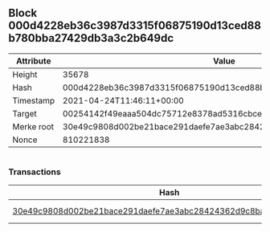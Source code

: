 ## Block 000d4228eb36c3987d3315f06875190d13ced88b780bba27429db3a3c2b649dc

Attribute | Value
--- | ---
Height | 35678
Hash | 000d4228eb36c3987d3315f06875190d13ced88b780bba27429db3a3c2b649dc
Timestamp | 2021-04-24T11:46:11+00:00
Target | 00254142f49eaaa504dc75712e8378ad5316cbcead634704b3734b6271167cc4
Merke root | 30e49c9808d002be21bace291daefe7ae3abc28424362d9c8bad19bb849ff26a
Nonce | 810221838

```

```

### Transactions

Hash | Amount
--- | ---
[30e49c9808d002be21bace291daefe7ae3abc28424362d9c8bad19bb849ff26a](30e49c9808d002be21bace291daefe7ae3abc28424362d9c8bad19bb849ff26a.md) | 10.00000000 SKEPTI 
